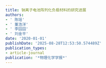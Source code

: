 ```yaml
---
title: 钠离子电池阵列化负极材料的研究进展
authors:
- ' 陈瑶'
- ' 董浩洋'
- ' 李园园'
- ' 刘金平'
date: '2020-01-01'
publishDate: '2025-08-28T12:53:50.574489Z'
publication_types:
- article-journal
publication: '*物理化学学报*'
---
```


